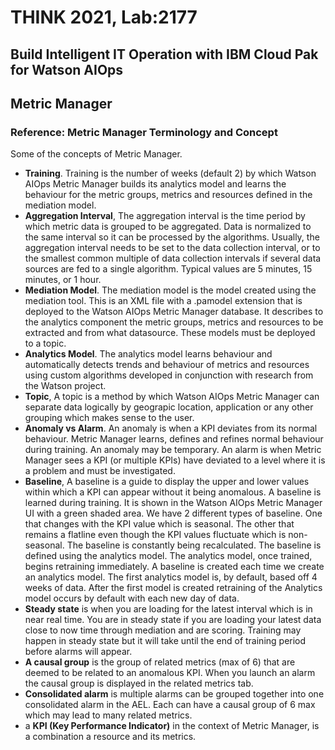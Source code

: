 # THINK 2021, Lab:2177
## Build Intelligent IT Operation with IBM Cloud Pak for Watson AIOps
## Metric Manager
### Reference: Metric Manager Terminology and Concept

Some of the concepts of Metric Manager.
- __Training__.  Training is the number of weeks (default 2) by which Watson AIOps Metric Manager builds its analytics model and learns the behaviour for the metric groups, metrics and resources defined in the mediation model.
- __Aggregation Interval__, The aggregation interval is the time period by which metric data is grouped to be aggregated. Data is normalized to the same interval so it can be processed by the algorithms. Usually, the aggregation interval needs to be set to the data collection interval, or to the smallest common multiple of data collection intervals if several data sources are fed to a single algorithm. Typical values are 5 minutes, 15 minutes, or 1 hour.
- __Mediation Model__. The mediation model is the model created using the mediation tool. This is an XML file with a .pamodel extension that is deployed to the Watson AIOps Metric Manager database. It describes to the analytics component the metric groups, metrics and resources to be extracted and from what datasource. These models must be deployed to a topic.
- __Analytics Model__. The analytics model learns behaviour and automatically detects trends and behaviour of metrics and resources using custom algorithms developed in conjunction with research from the Watson project.
- __Topic__, A topic is a method by which Watson AIOps Metric Manager can separate data logically by geograpic location, application or any other grouping which makes sense to the user. 
- __Anomaly vs Alarm__. An anomaly is when a KPI deviates from its normal behaviour. Metric Manager learns, defines and refines normal behaviour during training. An anomaly may be temporary.  An alarm is when Metric Manager sees a KPI (or multiple KPIs) have deviated to a level where it is a problem and must be investigated.
- __Baseline__, A baseline is a guide to display the upper and lower values within which a KPI can appear without it being anomalous. A baseline is learned during training. It is shown in the Watson AIOps Metric Manager UI with a green shaded area.
We have 2 different types of baseline. One that changes with the KPI value which is seasonal. The other that remains a flatline even though the KPI values fluctuate which is non-seasonal.
The baseline is constantly being recalculated. The baseline is defined using the analytics model. The analytics model, once trained, begins retraining immediately. A baseline is created each time we create an analytics model. The first analytics model is, by default, based off 4 weeks of data. After the first model is created retraining of the Analytics model occurs by default with each new day of data.
- __Steady state__ is when you are loading for the latest interval which is in near real time. You are in steady state if you are loading your latest data close to now time through mediation and are scoring. Training may happen in steady state but it will take until the end of training period before alarms will appear.
- __A causal group__ is the group of related metrics (max of 6) that are deemed to be related to an anomalous KPI. When you launch an alarm the causal group is displayed in the related metrics tab.
- __Consolidated alarm__ is multiple alarms can be grouped together into one consolidated alarm in the AEL. Each can have a causal group of 6 max which may lead to many related metrics.
- a __KPI (Key Performance Indicator)__ in the context of Metric Manager, is a combination a resource and its metrics.